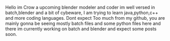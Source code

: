 Hello im Crow a upcoming blender modeler and coder im well versed in batch,blender and a bit of cybeware,
I am trying to learn java,python,c++ and more coding languages.
Dont expect Too much from my github, you are mainly gonna be seeing mostly batch files and some python files here and there
im currently working on batch and blender and expect some posts soon.
